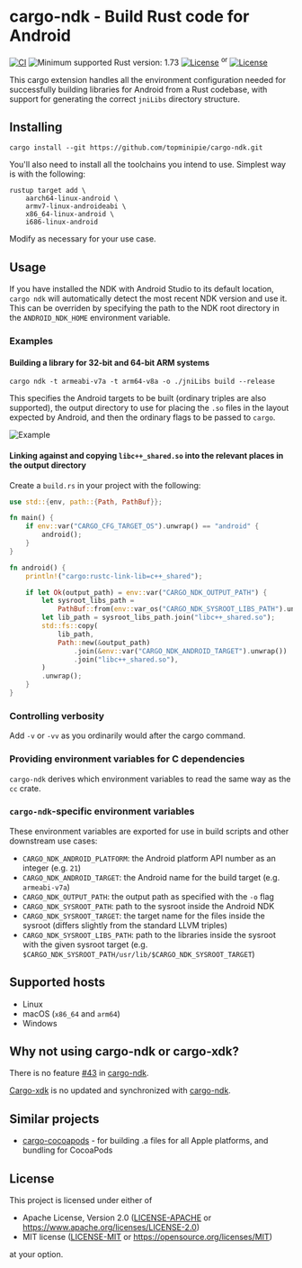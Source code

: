 # cargo-ndk - Build Rust code for Android

[<img alt="CI" src="https://github.com/topminipie/cargo-ndk/actions/workflows/ci.yml/badge.svg">](https://github.com/topminipie/cargo-ndk/actions/workflows/ci.yml)
<img alt="Minimum supported Rust version: 1.73" src="https://img.shields.io/badge/MSRV-1.70-informational">
[![License](https://img.shields.io/badge/License-Apache_2.0-blue.svg)](./LICENSE-APACHE)
<sup>or</sup>
[![License](https://img.shields.io/badge/License-MIT-blue.svg)](./LICENSE-MIT)

This cargo extension handles all the environment configuration needed for successfully building libraries
for Android from a Rust codebase, with support for generating the correct `jniLibs` directory structure.

## Installing

```
cargo install --git https://github.com/topminipie/cargo-ndk.git
```

You'll also need to install all the toolchains you intend to use. Simplest way is with the following:

```
rustup target add \
    aarch64-linux-android \
    armv7-linux-androideabi \
    x86_64-linux-android \
    i686-linux-android
```

Modify as necessary for your use case.

## Usage

If you have installed the NDK with Android Studio to its default location, `cargo ndk` will automatically detect
the most recent NDK version and use it. This can be overriden by specifying the path to the NDK root directory in
the `ANDROID_NDK_HOME` environment variable.

### Examples

#### Building a library for 32-bit and 64-bit ARM systems

```
cargo ndk -t armeabi-v7a -t arm64-v8a -o ./jniLibs build --release
```

This specifies the Android targets to be built (ordinary triples are also supported), the output directory to use for placing the `.so` files in the layout
expected by Android, and then the ordinary flags to be passed to `cargo`.

![Example](./example/example.svg)

#### Linking against and copying `libc++_shared.so` into the relevant places in the output directory

Create a `build.rs` in your project with the following:

```rust
use std::{env, path::{Path, PathBuf}};

fn main() {
    if env::var("CARGO_CFG_TARGET_OS").unwrap() == "android" {
        android();
    }
}

fn android() {
    println!("cargo:rustc-link-lib=c++_shared");

    if let Ok(output_path) = env::var("CARGO_NDK_OUTPUT_PATH") {
        let sysroot_libs_path =
            PathBuf::from(env::var_os("CARGO_NDK_SYSROOT_LIBS_PATH").unwrap());
        let lib_path = sysroot_libs_path.join("libc++_shared.so");
        std::fs::copy(
            lib_path,
            Path::new(&output_path)
                .join(&env::var("CARGO_NDK_ANDROID_TARGET").unwrap())
                .join("libc++_shared.so"),
        )
        .unwrap();
    }
}
```

### Controlling verbosity

Add `-v` or `-vv` as you ordinarily would after the cargo command.

### Providing environment variables for C dependencies

`cargo-ndk` derives which environment variables to read the same way as the `cc` crate.

### `cargo-ndk`-specific environment variables

These environment variables are exported for use in build scripts and other downstream use cases:

- `CARGO_NDK_ANDROID_PLATFORM`: the Android platform API number as an integer (e.g. `21`)
- `CARGO_NDK_ANDROID_TARGET`: the Android name for the build target (e.g. `armeabi-v7a`)
- `CARGO_NDK_OUTPUT_PATH`: the output path as specified with the `-o` flag
- `CARGO_NDK_SYSROOT_PATH`: path to the sysroot inside the Android NDK
- `CARGO_NDK_SYSROOT_TARGET`: the target name for the files inside the sysroot (differs slightly from the standard LLVM triples)
- `CARGO_NDK_SYSROOT_LIBS_PATH`: path to the libraries inside the sysroot with the given sysroot target (e.g. `$CARGO_NDK_SYSROOT_PATH/usr/lib/$CARGO_NDK_SYSROOT_TARGET`)
## Supported hosts

- Linux
- macOS (`x86_64` and `arm64`)
- Windows

## Why not using cargo-ndk or cargo-xdk?

There is no feature [#43](https://github.com/bbqsrc/cargo-ndk/pull/43) in [cargo-ndk](https://github.com/bbqsrc/cargo-ndk).

[Cargo-xdk](https://github.com/tiann/cargo-xdk) is no updated and synchronized with [cargo-ndk](https://github.com/bbqsrc/cargo-ndk).

## Similar projects

* [cargo-cocoapods](https://github.com/bbqsrc/cargo-cocoapods) - for building .a files for all Apple platforms, and bundling for CocoaPods

## License

This project is licensed under either of

 * Apache License, Version 2.0 ([LICENSE-APACHE](LICENSE-APACHE) or https://www.apache.org/licenses/LICENSE-2.0)
 * MIT license ([LICENSE-MIT](LICENSE-MIT) or https://opensource.org/licenses/MIT)

at your option.
